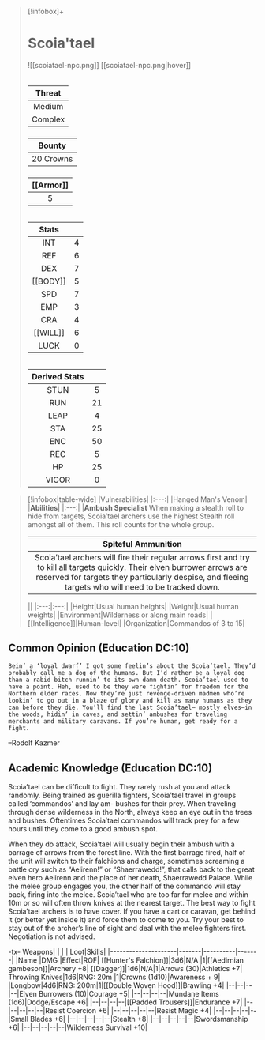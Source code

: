 >[!infobox]+
># Scoia'tael
>![[scoiatael-npc.png]]
>[[scoiatael-npc.png|hover]]
>###### 
>|Threat|
>|:---:|
>|Medium|
>|Complex|
>##### 
>|Bounty|
>|:---:|
>|20 Crowns|
>#####
>|[[Armor]]|
>|:---:|
>|5|
>###### 
>
>|Stats||
>|:---:|:---:|
>|INT|4|
>|REF|6|
>|DEX|7|
>|[[BODY]]|5|
>|SPD|7|
>|EMP|3|
>|CRA|4|
>|[[WILL]]|6|
>|LUCK|0|
>######
>|Derived Stats||
>|:---:|:---:|
>|STUN|5|
>|RUN|21|
>|LEAP|4|
>|STA|25|
>|ENC|50|
>|REC|5|
>|HP|25|
>|VIGOR|0|

>[!infobox|table-wide]
>|Vulnerabilities|
>|:---:|
>|Hanged Man's Venom|
>|**Abilities**|
>|:---:|
>|**Ambush Specialist**  When making a stealth roll to hide from targets, Scoia’tael archers use the highest Stealth roll amongst all of them. This roll counts for the whole group.
>
>|**Spiteful Ammunition**|
>|:---:|
>|Scoia’tael archers will fire their regular arrows first and try to kill all targets quickly. Their elven burrower arrows are reserved for targets they particularly despise, and fleeing targets who will need to be tracked down.
>
>||
>|:---:|:---:|
>|Height|Usual human heights|
>|Weight|Usual human weights|
>|Environment|Wilderness or along main roads|
>|[[Intelligence]]|Human-level|
>|Organization|Commandos of 3 to 15|
## Common Opinion (Education DC:10)
```ad-quote
Bein’ a ‘loyal dwarf’ I got some feelin’s about the Scoia’tael. They’d probably call me a dog of the humans. But I’d rather be a loyal dog than a rabid bitch runnin’ to its own damn death. Scoia’tael used to have a point. Heh, used to be they were fightin’ for freedom for the Northern elder races. Now they’re just revenge-driven madmen who’re lookin’ to go out in a blaze of glory and kill as many humans as they can before they die. You’ll find the last Scoia’tael— mostly elves—in the woods, hidin’ in caves, and settin’ ambushes for traveling merchants and military caravans. If you’re human, get ready for a fight.
```
–Rodolf Kazmer

## Academic Knowledge (Education DC:10)

Scoia’tael can be difficult to fight. They rarely rush at you and attack randomly. Being trained as guerilla fighters, Scoia’tael travel in groups called ‘commandos’ and lay am- bushes for their prey. When traveling through dense wilderness in the North, always keep an eye out in the trees and bushes. Oftentimes Scoia’tael commandos will track prey for a few hours until they come to a good ambush spot.

When they do attack, Scoia’tael will usually begin their ambush with a barrage of arrows from the forest line. With the first barrage fired, half of the unit will switch to their falchions and charge, sometimes screaming a battle cry such as “Aelirenn!” or “Shaerrawedd!”, that calls back to the great elven hero Aelirenn and the place of her death, Shaerrawedd Palace. While the melee group engages you, the other half of the commando will stay back, firing into the melee. Scoia’tael who are too far for melee and within 10m or so will often throw knives at the nearest target. The best way to fight Scoia’tael archers is to have cover. If you have a cart or caravan, get behind it (or better yet inside it) and force them to come to you. Try your best to stay out of the archer’s line of sight and deal with the melee fighters first. Negotiation is not advised.

-tx-
Weapons|    |             |          |                  Loot|Skills|
|---------------------|-------|----------|-------|
|Name                      |DMG    |Effect|ROF|
[[Hunter's Falchion]]|3d6|N/A    |1|[[Aedirnian gambeson]]|Archery +8|
[[Dagger]]|1d6|N/A|1|Arrows (30)|Athletics +7|
Throwing Knives|1d6|RNG: 20m |1|Crowns (1d10)|Awareness + 9|
|Longbow|4d6|RNG: 200m|1|[[Double Woven Hood]]|Brawling +4|
|--|--|--|--|Elven Burrowers (10)|Courage +5|
|--|--|--|--|Mundane Items (1d6)|Dodge/Escape +6|
|--|--|--|--|[[Padded Trousers]]|Endurance +7|
|--|--|--|--|--|Resist Coercion +6|
|--|--|--|--|--|Resist Magic +4|
|--|--|--|--|--|Small Blades +6|
|--|--|--|--|--|Stealth +8|
|--|--|--|--|--|Swordsmanship +6|
|--|--|--|--|--|Wilderness Survival +10|